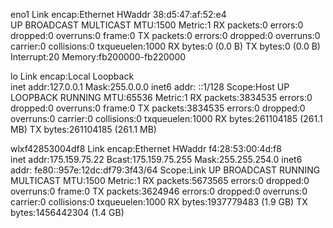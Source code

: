 eno1      Link encap:Ethernet  HWaddr 38:d5:47:af:52:e4  
          UP BROADCAST MULTICAST  MTU:1500  Metric:1
          RX packets:0 errors:0 dropped:0 overruns:0 frame:0
          TX packets:0 errors:0 dropped:0 overruns:0 carrier:0
          collisions:0 txqueuelen:1000 
          RX bytes:0 (0.0 B)  TX bytes:0 (0.0 B)
          Interrupt:20 Memory:fb200000-fb220000 

lo        Link encap:Local Loopback  
          inet addr:127.0.0.1  Mask:255.0.0.0
          inet6 addr: ::1/128 Scope:Host
          UP LOOPBACK RUNNING  MTU:65536  Metric:1
          RX packets:3834535 errors:0 dropped:0 overruns:0 frame:0
          TX packets:3834535 errors:0 dropped:0 overruns:0 carrier:0
          collisions:0 txqueuelen:1000 
          RX bytes:261104185 (261.1 MB)  TX bytes:261104185 (261.1 MB)

wlxf42853004df8 Link encap:Ethernet  HWaddr f4:28:53:00:4d:f8  
          inet addr:175.159.75.22  Bcast:175.159.75.255  Mask:255.255.254.0
          inet6 addr: fe80::957e:12dc:df79:3f43/64 Scope:Link
          UP BROADCAST RUNNING MULTICAST  MTU:1500  Metric:1
          RX packets:5673565 errors:0 dropped:0 overruns:0 frame:0
          TX packets:3624946 errors:0 dropped:0 overruns:0 carrier:0
          collisions:0 txqueuelen:1000 
          RX bytes:1937779483 (1.9 GB)  TX bytes:1456442304 (1.4 GB)

